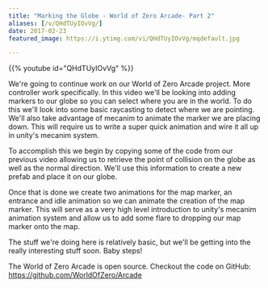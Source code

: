 ```yaml
---
title: "Marking the Globe - World of Zero Arcade- Part 2"
aliases: [/v/QHdTUyIOvVg/]
date: 2017-02-23
featured_image: https://i.ytimg.com/vi/QHdTUyIOvVg/mqdefault.jpg

---
```


{{% youtube id="QHdTUyIOvVg" %}}

We're going to continue work on our World of Zero Arcade project. More controller work specifically. In this video we'll be looking into adding markers to our globe so you can select where you are in the world. To do this we'll look into some basic raycasting to detect where we are pointing. We'll also take advantage of mecanim to animate the marker we are placing down. This will require us to write a super quick animation and wire it all up in unity's mecanim system.

To accomplish this we begin by copying some of the code from our previous video allowing us to retrieve the point of collision on the globe as well as the normal direction. We'll use this information to create a new prefab and place it on our globe.

Once that is done we create two animations for the map marker, an entrance and idle animation so we can animate the creation of the map marker. This will serve as a very high level introduction to unity's mecanim animation system and allow us to add some flare to dropping our map marker onto the map.

The stuff we're doing here is relatively basic, but we'll be getting into the really interesting stuff soon. Baby steps!

The World of Zero Arcade is open source. Checkout the code on GitHub: https://github.com/WorldOfZero/Arcade